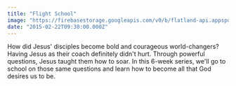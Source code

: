```yaml
---
title: "Flight School"
image: "https://firebasestorage.googleapis.com/v0/b/flatland-api.appspot.com/o/series%2F5830b58f-f79b-4cbb-a14a-d5aba5f84365?alt=media&token=af1097d4-839c-4072-95d2-fbb5f62db63b"
date: "2015-02-22T09:30:00.000Z"
---
```

How did Jesus' disciples become bold and courageous world-changers? Having Jesus as their coach definitely didn't hurt. Through powerful questions, Jesus taught them how to soar. In this 6-week series, we'll go to school on those same questions and learn how to become all that God desires us to be.